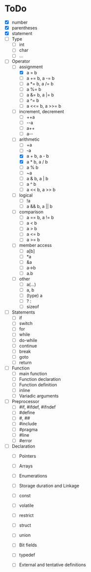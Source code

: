 # ToDo
- [X] number
- [X] parentheses
- [X] statement
- [ ] Type
  - [ ] int
  - [ ] char
  - [ ] ...
- [ ] Operator
  - [ ] assignment
    - [X] a = b
    - [ ] a += b, a -= b
    - [ ] a *= b, a /= b
    - [ ] a %= b
    - [ ] a &= b, a |= b
    - [ ] a ^= b
    - [ ] a <<= b, a >>= b
  - [ ] increment, decrement
    - [ ] ++a
    - [ ] --a
    - [ ] a++
    - [ ] a--
  - [ ] arithmetic
    - [ ] +a
    - [ ] -a
    - [X] a + b, a - b
    - [X] a * b, a / b
    - [ ] a % b
    - [ ] ~a
    - [ ] a & b, a | b
    - [ ] a ^ b
    - [ ] a << b, a >> b
  - [ ] logical
    - [ ] !a
    - [ ] a && b, a || b
  - [ ] comparison
    - [ ] a == b, a != b
    - [ ] a < b
    - [ ] a > b
    - [ ] a <= b
    - [ ] a >= b
  - [ ] member access
    - [ ] a[b]
    - [ ] *a
    - [ ] &a
    - [ ] a->b
    - [ ] a.b
  - [ ] other
    - [ ] a(...)
    - [ ] a, b
    - [ ] (type) a
    - [ ] ? :
    - [ ] sizeof
- [ ] Statements
  - [ ] if
  - [ ] switch
  - [ ] for
  - [ ] while
  - [ ] do-while
  - [ ] continue
  - [ ] break
  - [ ] goto
  - [ ] return
- [ ] Function
  - [ ] main function
  - [ ] Function declaration
  - [ ] Function definition
  - [ ] inline
  - [ ] Variadic arguments
- [ ] Preprocessor
  - [ ] #if, #ifdef, #ifndef
  - [ ] #define
  - [ ] #, ##
  - [ ] #include
  - [ ] #pragma
  - [ ] #line
  - [ ] #error
- [ ] Declaration
  - [ ] Pointers
  - [ ] Arrays
  - [ ] Enumerations
  - [ ] Storage duration and Linkage
  - [ ] const
  - [ ] volatile
  - [ ] restrict
  - [ ] struct
  - [ ] union
  - [ ] Bit fields
  - [ ] typedef
  - [ ] External and tentative definitions

